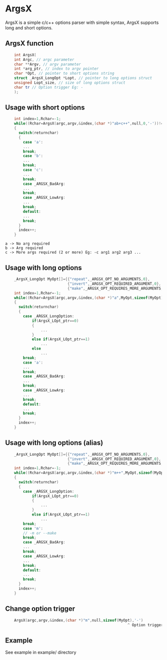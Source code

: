 ArgsX
=====

ArgsX is a simple c/c++ options parser with simple syntax, ArgsX supports long and short options.

ArgsX function
--------------
```c++
    int ArgsX(
	int Argc, // argc parameter
	char **Argv, // argv parameter
	int *arg_ptr, // index to argv pointer
	char *Opt, // pointer to short options string
	struct _ArgsX_LongOpt *Lopt, // pointer to long options struct
	unsigned Lopt_size, // size of long options struct
	char tr // Option trigger Eg: -
	);
```

Usage with short options
------------------------
```c++
    int index=1,Rchar=-1;
    while((Rchar=ArgsX(argc,argv,&index,(char *)"ab+c++",null,0,'-'))!=-1)
    {
      switch(returnchar)
      {
        case 'a':
        ...
        break;
        case 'b':
        ...
        break;
        case 'c':
        ...
        break;
        case _ARGSX_BadArg:
        ...
        break;
        case _ARGSX_LowArg:
        ...
        break;
        default:
        ...
        break;
      }
      index++;
    }
```
    a -> No arg required
    b -> Arg required
    c -> More args required (2 or more) Eg: -c arg1 arg2 arg3 ...

Usage with long options
-----------------------
```c++
    _ArgsX_LongOpt MyOpt[]={{"repeat",_ARGSX_OPT_NO_ARGUMENTS,0},
                            {"invert",_ARGSX_OPT_REQUIRED_ARGUMENT,0},
                            {"make",_ARGSX_OPT_REQUIRES_MORE_ARGUMENTS,0}};
    int index=1,Rchar=-1;
    while((Rchar=ArgsX(argc,argv,&index,(char *)"a",MyOpt,sizeof(MyOpt),'-'))!=-1)
    {
      switch(returnchar)
      {
        case _ARGSX_LongOption:
            if(ArgsX_LOpt_ptr==0)
            {
                ...
            }
            else if(ArgsX_LOpt_ptr==1)
                ...
            else
                ...
        break;
        case 'a':
        ...
        break;
        case _ARGSX_BadArg:
        ...
        break;
        case _ARGSX_LowArg:
        ...
        break;
        default:
        ...
        break;
      }
      index++;
    }
```
Usage with long options (alias)
-------------------------------
```c++
    _ArgsX_LongOpt MyOpt[]={{"repeat",_ARGSX_OPT_NO_ARGUMENTS,0},
                            {"invert",_ARGSX_OPT_REQUIRED_ARGUMENT,0},
                            {"make",_ARGSX_OPT_REQUIRES_MORE_ARGUMENTS,'m'}};
    int index=1,Rchar=-1;
    while((Rchar=ArgsX(argc,argv,&index,(char *)"m++",MyOpt,sizeof(MyOpt),'-'))!=-1)
    {
      switch(returnchar)
      {
        case _ARGSX_LongOption:
            if(ArgsX_LOpt_ptr==0)
            {
                ...
            }
            else if(ArgsX_LOpt_ptr==1)
                ...
        break;
        case 'm':
        // -m or --make
        break;
        case _ARGSX_BadArg:
        ...
        break;
        case _ARGSX_LowArg:
        ...
        break;
        default:
        ...
        break;
      }
      index++;
    }
```
Change option trigger
---------------------
```c++
    ArgsX(argc,argv,&index,(char *)"m",null,sizeof(MyOpt),'-')
                                             		   ^ Option trigger
```
                                             
Example
-------
See example in example/ directory


